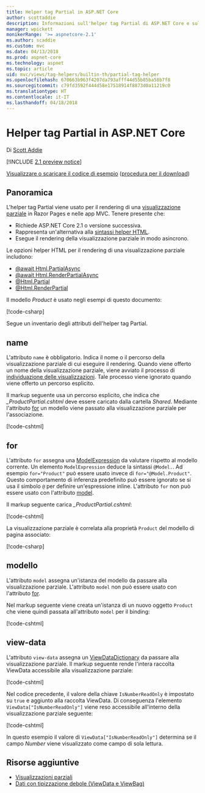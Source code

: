 ```yaml
---
title: Helper tag Partial in ASP.NET Core
author: scottaddie
description: Informazioni sull'helper tag Partial di ASP.NET Core e sul ruolo dei singoli attributi dell'helper nel rendering di una visualizzazione parziale.
manager: wpickett
monikerRange: '>= aspnetcore-2.1'
ms.author: scaddie
ms.custom: mvc
ms.date: 04/13/2018
ms.prod: aspnet-core
ms.technology: aspnet
ms.topic: article
uid: mvc/views/tag-helpers/builtin-th/partial-tag-helper
ms.openlocfilehash: 670663b963f4207da793afff44d55b85ba58b7f8
ms.sourcegitcommit: c79fd3592f444d58e17518914f8873d0a11219c0
ms.translationtype: HT
ms.contentlocale: it-IT
ms.lasthandoff: 04/18/2018
---
```

# <a name="partial-tag-helper-in-aspnet-core"></a>Helper tag Partial in ASP.NET Core

Di [Scott Addie](https://github.com/scottaddie)

[!INCLUDE [2.1 preview notice](~/includes/2.1.md)]

[Visualizzare o scaricare il codice di esempio](https://github.com/aspnet/Docs/tree/master/aspnetcore/mvc/views/tag-helpers/built-in/samples) ([procedura per il download](xref:tutorials/index#how-to-download-a-sample))

## <a name="overview"></a>Panoramica

L'helper tag Partial viene usato per il rendering di una [visualizzazione parziale](xref:mvc/views/partial) in Razor Pages e nelle app MVC. Tenere presente che:

* Richiede ASP.NET Core 2.1 o versione successiva.
* Rappresenta un'alternativa alla [sintassi helper HTML](xref:mvc/views/partial#referencing-a-partial-view).
* Esegue il rendering della visualizzazione parziale in modo asincrono.

Le opzioni helper HTML per il rendering di una visualizzazione parziale includono:

* [@await Html.PartialAsync](/dotnet/api/microsoft.aspnetcore.mvc.rendering.htmlhelperpartialextensions.partialasync)
* [@await Html.RenderPartialAsync](/dotnet/api/microsoft.aspnetcore.mvc.rendering.htmlhelperpartialextensions.renderpartialasync)
* [@Html.Partial](/dotnet/api/microsoft.aspnetcore.mvc.rendering.htmlhelperpartialextensions.partial)
* [@Html.RenderPartial](/dotnet/api/microsoft.aspnetcore.mvc.rendering.htmlhelperpartialextensions.renderpartial)

Il modello *Product* è usato negli esempi di questo documento:

[!code-csharp[](samples/TagHelpersBuiltIn/Models/Product.cs)]

Segue un inventario degli attributi dell'helper tag Partial.

## <a name="name"></a>name

L'attributo `name` è obbligatorio. Indica il nome o il percorso della visualizzazione parziale di cui eseguire il rendering. Quando viene offerto un nome della visualizzazione parziale, viene avviato il processo di [individuazione delle visualizzazioni](xref:mvc/views/overview#view-discovery). Tale processo viene ignorato quando viene offerto un percorso esplicito.

Il markup seguente usa un percorso esplicito, che indica che *_ProductPartial.cshtml* deve essere caricato dalla cartella *Shared*. Mediante l'attributo [for](#for) un modello viene passato alla visualizzazione parziale per l'associazione.

[!code-cshtml[](samples/TagHelpersBuiltIn/Pages/Product.cshtml?name=snippet_Name)]

## <a name="for"></a>for

L'attributo `for` assegna una [ModelExpression](/dotnet/api/microsoft.aspnetcore.mvc.viewfeatures.modelexpression) da valutare rispetto al modello corrente. Un elemento `ModelExpression` deduce la sintassi `@Model.`. Ad esempio `for="Product"` può essere usato invece di `for="@Model.Product"`. Questo comportamento di inferenza predefinito può essere ignorato se si usa il simbolo `@` per definire un'espressione inline. L'attributo `for` non può essere usato con l'attributo [model](#model).

Il markup seguente carica *_ProductPartial.cshtml*:

[!code-cshtml[](samples/TagHelpersBuiltIn/Pages/Product.cshtml?name=snippet_For)]

La visualizzazione parziale è correlata alla proprietà `Product` del modello di pagina associato:

[!code-csharp[](samples/TagHelpersBuiltIn/Pages/Product.cshtml.cs?highlight=8)]

## <a name="model"></a>modello

L'attributo `model` assegna un'istanza del modello da passare alla visualizzazione parziale. L'attributo `model` non può essere usato con l'attributo [for](#for).

Nel markup seguente viene creata un'istanza di un nuovo oggetto `Product` che viene quindi passata all'attributo `model` per il binding:

[!code-cshtml[](samples/TagHelpersBuiltIn/Pages/Product.cshtml?name=snippet_Model)]

## <a name="view-data"></a>view-data

L'attributo `view-data` assegna un [ViewDataDictionary](/dotnet/api/microsoft.aspnetcore.mvc.viewfeatures.viewdatadictionary) da passare alla visualizzazione parziale. Il markup seguente rende l'intera raccolta ViewData accessibile alla visualizzazione parziale:

[!code-cshtml[](samples/TagHelpersBuiltIn/Pages/Product.cshtml?name=snippet_ViewData&highlight=5-)]

Nel codice precedente, il valore della chiave `IsNumberReadOnly` è impostato su `true` e aggiunto alla raccolta ViewData. Di conseguenza l'elemento `ViewData["IsNumberReadOnly"]` viene reso accessibile all'interno della visualizzazione parziale seguente:

[!code-cshtml[](samples/TagHelpersBuiltIn/Pages/Shared/_ProductViewDataPartial.cshtml?highlight=5)]

In questo esempio il valore di `ViewData["IsNumberReadOnly"]` determina se il campo *Number* viene visualizzato come campo di sola lettura.

## <a name="additional-resources"></a>Risorse aggiuntive

* [Visualizzazioni parziali](xref:mvc/views/partial)
* [Dati con tipizzazione debole (ViewData e ViewBag)](xref:mvc/views/overview#weakly-typed-data-viewdata-and-viewbag)
